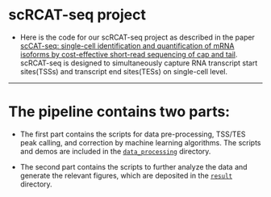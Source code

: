 
# scRCAT-seq project  



* Here is the code for our scRCAT-seq project as described in the paper [scCAT-seq: single-cell identification and quantification of mRNA isoforms by cost-effective short-read sequencing of cap and tail](https://www.biorxiv.org/content/10.1101/2019.12.11.873505v1). scRCAT-seq is designed to simultaneously capture RNA transcript start sites(TSSs) and transcript end sites(TESs) on single-cell level.

---

# The pipeline contains two parts:
* The first part contains the scripts for data pre-processing, TSS/TES peak calling, and correction by machine learning algorithms. The scripts and demos are included in the [`data_processing`](https://github.com/huyoujinlab/scRCAT-seq/tree/master/data_processing) directory.

* The second part contains the scripts to further analyze the data and generate the relevant figures, which are deposited in the [`result` ](https://github.com/huyoujinlab/scRCAT-seq/tree/master/result) directory.
